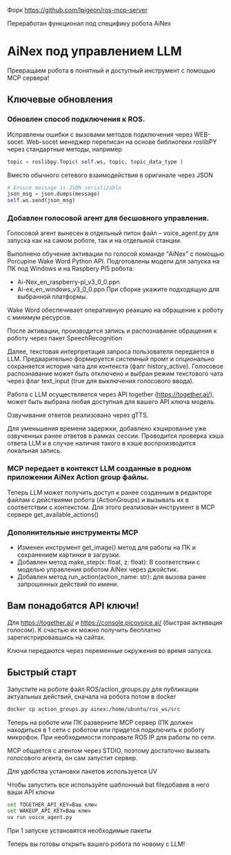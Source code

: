 Форк https://github.com/lpigeon/ros-mcp-server

Переработан функционал под специфику робота AiNex

# AiNex под управлением LLM

Превращаем робота в понятный и доступный инструмент с помощью MCP  сервера!

## Ключевые обновления

### Обновлен способ подключения к ROS.
Исправлены ошибки с вызовами методов подключения через WEB-socet.
Web-socet менеджер переписан на основе библиотеки roslibPY через стандартные методы, например
```python
topic = roslibpy.Topic( self.ws, topic, topic_data_type )
```
Вместо обычного сетевого взаимодействия в оригинале через JSON
```python
# Ensure message is JSON serializable
json_msg = json.dumps(message)
self.ws.send(json_msg)
```
### Добавлен голосовой агент для бесшовного управления.
Голосовой агент вынесен в отдельный питон файл – voice_agent.py для запуска как на самом роботе, так и на отдельной станции.

Выполнено обучение активации по голосой команде “AiNex” с помощью Porcupine Wake Word Python API. Подготовлены модели для запуска на ПК под Windows и на Raspbery PI5 робота:
* Ai-Nex_en_raspberry-pi_v3_0_0.ppn
* Ai-ex_en_windows_v3_0_0.ppn
При сборке укажите подходящую для выбранной платформы.

Wake Word обеспечивает оперативную реакцию на обращение к роботу с минимум ресурсов.

После активации, производится запись и распознавание обращения к роботу через пакет SpeechRecognition

Далее, текстовая интерпретация запроса пользователя передается в LLM. Предварительно формируется системный промт и опционально сохраняется история чата для контекста (фалг history_active). Голосовое распознавание может быть отключено и выбран режим текстового чата через флаг text_input (true для выключения голосового ввода).

Работа с LLM осуществляется через API together (https://together.ai/), может быть выбрана любая доступная для вашего API ключа модель.

Озвучивание ответов реализовано через gTTS.

Для уменьшения времени задержки, добавлено кэширование уже озвученных ранее ответов в рамках сессии.
Проводится проверка хэша ответа LLM и в случае наличия такого в кэше воспроизводится локальная запись.

### MCP передает в контекст LLM созданные в родном приложении AiNex Action group файлы.
Теперь LLM может получить доступ к ранее созданным в редакторе файлам с действиями робота (ActionGroups) и вызывать их в соответствии с контекстом. Для этого реализован инструмент в MCP сервере get_available_actions()
### Дополнительные инструменты MCP
* Изменен инструмент get_image() метод для работы на ПК и сохранением картинки в загрузки.
* Добавлен метод make_step(x: float, z: float): В соответствии с моделью управления роботом AiNex через джойстик.
* Добавлен метод run_action(action_name: str): для вызова ранее запрошенных действий по имени.


## Вам понадобятся API ключи!

Для https://together.ai/ и https://console.picovoice.ai/ (быстрая активация голосом). К счастью их можно получить бесплатно зарегистрировавшись на сайтах.

Ключи передаются через переменные окружения во время запуска.

## Быстрый старт

Запустите на роботе файл ROS/action\_groups.py для публикации актуальных действий, сначала на робота потом в docker

```bash
docker cp action_groups.py ainex:/home/ubuntu/ros_ws/src
```

Теперь на роботе или ПК разверните MCP сервер (ПК должен находиться в 1 сети с роботом или придется подключить к роботу микрофон. При необходимости поправьте ROS IP для работы по сети.

MCP общается с агентом через STDIO, поэтому достаточно вызвать голосового агента, он сам запустит сервер.

Для удобства установки пакетов используется UV

Чтобы запустить все используйте шаблонный bat fileдобавив в него ваши API ключи

```bash
set TOGETHER_API_KEY=Ваш ключ
set WAKEUP_API_KEY=Ваш ключ
uv run voice_agent.py
```

При 1 запуске установятся необходимые пакеты

Теперь вы готовы открыть вашего робота по новому с LLM!
